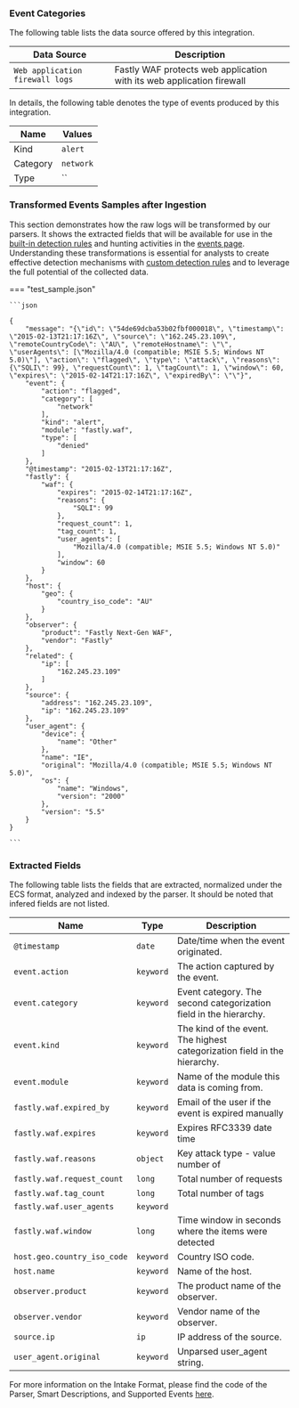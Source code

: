 
### Event Categories


The following table lists the data source offered by this integration.

| Data Source | Description                          |
| ----------- | ------------------------------------ |
| `Web application firewall logs` | Fastly WAF protects web application with its web application firewall |





In details, the following table denotes the type of events produced by this integration.

| Name | Values |
| ---- | ------ |
| Kind | `alert` |
| Category | `network` |
| Type | `` |




### Transformed Events Samples after Ingestion

This section demonstrates how the raw logs will be transformed by our parsers. It shows the extracted fields that will be available for use in the [built-in detection rules](/xdr/features/detect/rules_catalog) and hunting activities in the [events page](/xdr/features/investigate/events). Understanding these transformations is essential for analysts to create effective detection mechanisms with [custom detection rules](/xdr/features/detect/sigma) and to leverage the full potential of the collected data.

=== "test_sample.json"

    ```json
	
    {
        "message": "{\"id\": \"54de69dcba53b02fbf000018\", \"timestamp\": \"2015-02-13T21:17:16Z\", \"source\": \"162.245.23.109\", \"remoteCountryCode\": \"AU\", \"remoteHostname\": \"\", \"userAgents\": [\"Mozilla/4.0 (compatible; MSIE 5.5; Windows NT 5.0)\"], \"action\": \"flagged\", \"type\": \"attack\", \"reasons\": {\"SQLI\": 99}, \"requestCount\": 1, \"tagCount\": 1, \"window\": 60, \"expires\": \"2015-02-14T21:17:16Z\", \"expiredBy\": \"\"}",
        "event": {
            "action": "flagged",
            "category": [
                "network"
            ],
            "kind": "alert",
            "module": "fastly.waf",
            "type": [
                "denied"
            ]
        },
        "@timestamp": "2015-02-13T21:17:16Z",
        "fastly": {
            "waf": {
                "expires": "2015-02-14T21:17:16Z",
                "reasons": {
                    "SQLI": 99
                },
                "request_count": 1,
                "tag_count": 1,
                "user_agents": [
                    "Mozilla/4.0 (compatible; MSIE 5.5; Windows NT 5.0)"
                ],
                "window": 60
            }
        },
        "host": {
            "geo": {
                "country_iso_code": "AU"
            }
        },
        "observer": {
            "product": "Fastly Next-Gen WAF",
            "vendor": "Fastly"
        },
        "related": {
            "ip": [
                "162.245.23.109"
            ]
        },
        "source": {
            "address": "162.245.23.109",
            "ip": "162.245.23.109"
        },
        "user_agent": {
            "device": {
                "name": "Other"
            },
            "name": "IE",
            "original": "Mozilla/4.0 (compatible; MSIE 5.5; Windows NT 5.0)",
            "os": {
                "name": "Windows",
                "version": "2000"
            },
            "version": "5.5"
        }
    }
    	
	```





### Extracted Fields

The following table lists the fields that are extracted, normalized under the ECS format, analyzed and indexed by the parser. It should be noted that infered fields are not listed.

| Name | Type | Description                |
| ---- | ---- | ---------------------------|
|`@timestamp` | `date` | Date/time when the event originated. |
|`event.action` | `keyword` | The action captured by the event. |
|`event.category` | `keyword` | Event category. The second categorization field in the hierarchy. |
|`event.kind` | `keyword` | The kind of the event. The highest categorization field in the hierarchy. |
|`event.module` | `keyword` | Name of the module this data is coming from. |
|`fastly.waf.expired_by` | `keyword` | Email of the user if the event is expired manually |
|`fastly.waf.expires` | `keyword` | Expires RFC3339 date time |
|`fastly.waf.reasons` | `object` | Key attack type - value number of |
|`fastly.waf.request_count` | `long` | Total number of requests |
|`fastly.waf.tag_count` | `long` | Total number of tags |
|`fastly.waf.user_agents` | `keyword` |  |
|`fastly.waf.window` | `long` | Time window in seconds where the items were detected |
|`host.geo.country_iso_code` | `keyword` | Country ISO code. |
|`host.name` | `keyword` | Name of the host. |
|`observer.product` | `keyword` | The product name of the observer. |
|`observer.vendor` | `keyword` | Vendor name of the observer. |
|`source.ip` | `ip` | IP address of the source. |
|`user_agent.original` | `keyword` | Unparsed user_agent string. |



For more information on the Intake Format, please find the code of the Parser, Smart Descriptions, and Supported Events [here](https://github.com/SEKOIA-IO/intake-formats/tree/main/Fastly/fastly-waf).